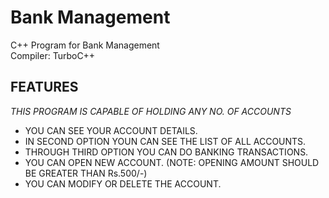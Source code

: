 # Bank Management
C++ Program for Bank Management
<br/>Compiler: TurboC++

## FEATURES
*THIS PROGRAM IS CAPABLE OF HOLDING ANY NO. OF ACCOUNTS*
* YOU CAN SEE YOUR ACCOUNT DETAILS.
* IN SECOND OPTION YOUN CAN SEE THE LIST OF ALL ACCOUNTS.
* THROUGH THIRD OPTION YOU CAN DO BANKING TRANSACTIONS.
* YOU CAN OPEN NEW ACCOUNT. (NOTE: OPENING AMOUNT SHOULD BE GREATER THAN Rs.500/-)
* YOU CAN MODIFY OR DELETE THE ACCOUNT.
